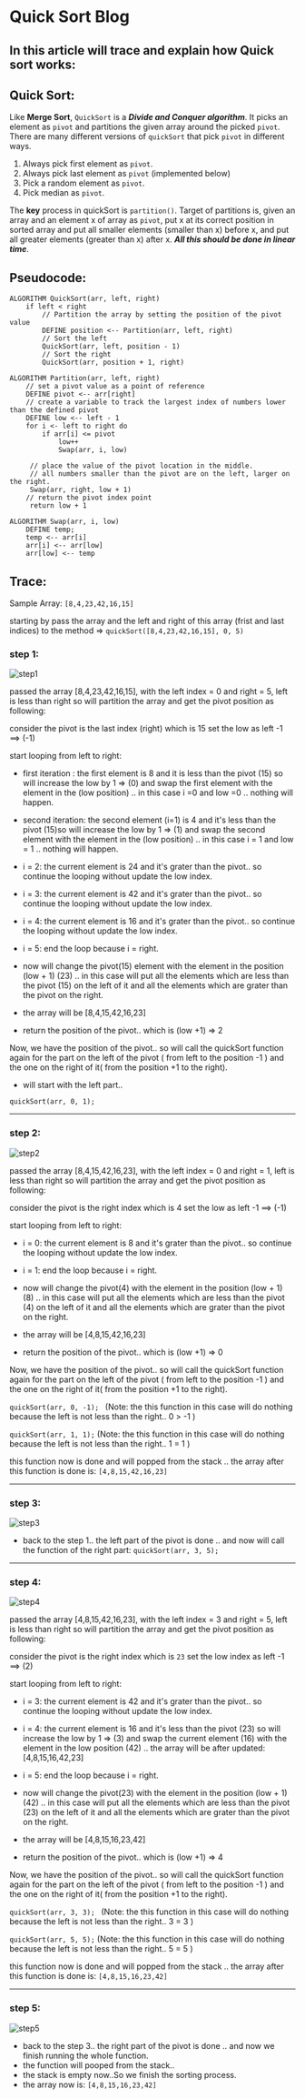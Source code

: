 # Quick Sort Blog

## In this article will trace and explain how Quick sort works:

## Quick Sort:

Like **Merge Sort**, `QuickSort` is a ***Divide and Conquer algorithm***. It picks an element as `pivot` and partitions the given array around the picked `pivot`. There are many different versions of `quickSort` that pick `pivot` in different ways.

1. Always pick first element as `pivot`.
2. Always pick last element as `pivot` (implemented below)
3. Pick a random element as `pivot`.
4. Pick median as `pivot`.

The **key** process in quickSort is `partition()`. Target of partitions is, given an array and an element x of array as `pivot`, put x at its correct position in sorted array and put all smaller elements (smaller than x) before x, and put all greater elements (greater than x) after x. ***All this should be done in linear time***.



## Pseudocode:

```
ALGORITHM QuickSort(arr, left, right)
    if left < right
        // Partition the array by setting the position of the pivot value 
        DEFINE position <-- Partition(arr, left, right)
        // Sort the left
        QuickSort(arr, left, position - 1)
        // Sort the right
        QuickSort(arr, position + 1, right)

ALGORITHM Partition(arr, left, right)
    // set a pivot value as a point of reference
    DEFINE pivot <-- arr[right]
    // create a variable to track the largest index of numbers lower than the defined pivot
    DEFINE low <-- left - 1
    for i <- left to right do
        if arr[i] <= pivot
            low++
            Swap(arr, i, low)

     // place the value of the pivot location in the middle.
     // all numbers smaller than the pivot are on the left, larger on the right. 
     Swap(arr, right, low + 1)
    // return the pivot index point
     return low + 1

ALGORITHM Swap(arr, i, low)
    DEFINE temp;
    temp <-- arr[i]
    arr[i] <-- arr[low]
    arr[low] <-- temp
```

## Trace:

Sample Array: `[8,4,23,42,16,15]`

starting by pass the array and the left and right of this array (frist and last indices) to the method => `quickSort([8,4,23,42,16,15], 0, 5)`

### step 1:

<img src="assets/quick1.png" alt="step1" >

passed the array [8,4,23,42,16,15], with the left index = 0 and right = 5,
left is less than right so will partition the array and get the pivot position as following:

consider the pivot is the last index (right) which is 15
set the low as left -1 ==> (-1)

start looping from left to right:
* first iteration : the first element is 8 and it is less than the pivot (15) so will increase the low by 1 => (0) and swap the first element with the element in the (low position) .. in this case i =0 and low =0 .. nothing will happen.

* second iteration: the second element (i=1) is 4 and it's less than the pivot (15)so will increase the low by 1 => (1) and swap the second element with the element in the (low position) .. in this case i = 1 and low = 1 .. nothing will happen.

* i = 2: the current element is 24 and it's grater than the pivot.. so continue the looping without update the low index.

* i = 3: the current element is 42 and it's grater than the pivot.. so continue the looping without update the low index.

* i = 4: the current element is 16 and it's grater than the pivot.. so continue the looping without update the low index.

* i = 5: end the loop because i = right.

* now will change the pivot(15) element with the element in the position (low + 1) (23) .. in this case will put all the elements which are less than the pivot (15) on the left of it and all the elements which are grater than the pivot on the right.

* the array will be [8,4,15,42,16,23]

* return the position of the pivot.. which is (low +1) => 2

Now, we have the position of the pivot.. so will call the quickSort function again for the part on the left of the pivot ( from left to the position -1 ) and the one on the right of it( from the position +1 to the right).

* will start with the left part..

`quickSort(arr, 0, 1); `


<hr>

### step 2:

<img src="assets/quick2.png" alt="step2">

passed the array [8,4,15,42,16,23], with the left index = 0 and right = 1,
left is less than right so will partition the array and get the pivot position as following:

consider the pivot is the right index which is 4
set the low as left -1 ==> (-1)

start looping from left to right:

* i = 0: the current element is 8 and it's grater than the pivot.. so continue the looping without update the low index.

* i = 1: end the loop because i = right.

* now will change the pivot(4) with the element in the position (low + 1) (8) .. in this case will put all the elements which are less than the pivot (4) on the left of it and all the elements which are grater than the pivot on the right.

* the array will be [4,8,15,42,16,23]

* return the position of the pivot.. which is (low +1) => 0

Now, we have the position of the pivot.. so will call the quickSort function again for the part on the left of the pivot ( from left to the position -1 ) and the one on the right of it( from the position +1 to the right).

`quickSort(arr, 0, -1); `  (Note: the this function in this case will do nothing because the left is not less than the right.. 0 > -1 )

`quickSort(arr, 1, 1);`   (Note: the this function in this case will do nothing because the left is not less than the right.. 1 = 1 )

this function now is done and will popped from the stack .. the array after this function is done is: `[4,8,15,42,16,23]`

<hr>

### step 3:

<img src="assets/quick3.png" alt="step3" >

* back to the step 1.. the left part of the pivot is done .. and now will call the function of the right part: `quickSort(arr, 3, 5);`


<hr>

### step 4:

<img src="assets/quick4.png" alt="step4" >

passed the array [4,8,15,42,16,23], with the left index = 3 and right = 5,
left is less than right so will partition the array and get the pivot position as following:

consider the pivot is the right index which is `23`
set the low index as left -1 ==> (2)

start looping from left to right:

* i = 3: the current element is 42 and it's grater than the pivot.. so continue the looping without update the low index.

* i = 4: the current element is 16 and it's less than the pivot (23) so will increase the low by 1 => (3) and swap the current element (16) with the element in the low position (42) .. the array will be after updated: [4,8,15,16,42,23]

* i = 5: end the loop because i = right.

* now will change the pivot(23) with the element in the position (low + 1) (42) .. in this case will put all the elements which are less than the pivot (23) on the left of it and all the elements which are grater than the pivot on the right.

* the array will be [4,8,15,16,23,42]

* return the position of the pivot.. which is (low +1) => 4

Now, we have the position of the pivot.. so will call the quickSort function again for the part on the left of the pivot ( from left to the position -1 ) and the one on the right of it( from the position +1 to the right).

`quickSort(arr, 3, 3); `  (Note: the this function in this case will do nothing because the left is not less than the right.. 3 = 3 )

`quickSort(arr, 5, 5);`   (Note: the this function in this case will do nothing because the left is not less than the right.. 5 = 5 )

this function now is done and will popped from the stack .. the array after this function is done is: `[4,8,15,16,23,42]`

<hr>

### step 5:

<img src="assets/quick5.png" alt="step5" >

* back to the step 3.. the right part of the pivot is done .. and now we finish running the whole function.
* the function will pooped from the stack..
* the stack is empty now..So we finish the sorting process.
* the array now is: `[4,8,15,16,23,42] `
